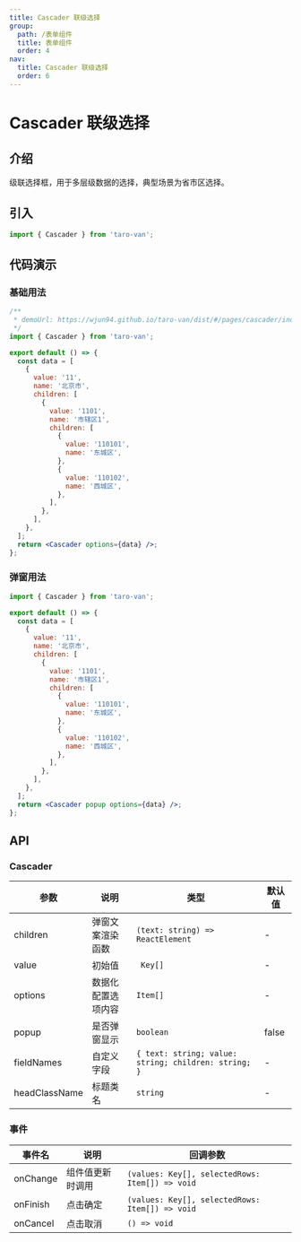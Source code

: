 ```yaml
---
title: Cascader 联级选择
group:
  path: /表单组件
  title: 表单组件
  order: 4
nav:
  title: Cascader 联级选择
  order: 6
---
```


# Cascader 联级选择

## 介绍

级联选择框，用于多层级数据的选择，典型场景为省市区选择。

## 引入

```jsx | pure
import { Cascader } from 'taro-van';
```

## 代码演示

### 基础用法

```jsx | iframe
/**
 * demoUrl: https://wjun94.github.io/taro-van/dist/#/pages/cascader/index
 */
import { Cascader } from 'taro-van';

export default () => {
  const data = [
    {
      value: '11',
      name: '北京市',
      children: [
        {
          value: '1101',
          name: '市辖区1',
          children: [
            {
              value: '110101',
              name: '东城区',
            },
            {
              value: '110102',
              name: '西城区',
            },
          ],
        },
      ],
    },
  ];
  return <Cascader options={data} />;
};
```

### 弹窗用法

```jsx | iframe
import { Cascader } from 'taro-van';

export default () => {
  const data = [
    {
      value: '11',
      name: '北京市',
      children: [
        {
          value: '1101',
          name: '市辖区1',
          children: [
            {
              value: '110101',
              name: '东城区',
            },
            {
              value: '110102',
              name: '西城区',
            },
          ],
        },
      ],
    },
  ];
  return <Cascader popup options={data} />;
};
```

## API

### Cascader

| 参数          | 说明               | 类型                                                 | 默认值 |
| ------------- | ------------------ | ---------------------------------------------------- | ------ |
| children      | 弹窗文案渲染函数   | `(text: string) => ReactElement`                     | -      |
| value         | 初始值             | ` Key[]`                                             | -      |
| options       | 数据化配置选项内容 | `Item[]`                                             | -      |
| popup         | 是否弹窗显示       | `boolean`                                            | false  |
| fieldNames    | 自定义字段         | `{ text: string; value: string; children: string; }` | -      |
| headClassName | 标题类名           | `string`                                             | -      |

### 事件

| 事件名   | 说明             | 回调参数                                        |
| -------- | ---------------- | ----------------------------------------------- |
| onChange | 组件值更新时调用 | `(values: Key[], selectedRows: Item[]) => void` |
| onFinish | 点击确定         | `(values: Key[], selectedRows: Item[]) => void` |
| onCancel | 点击取消         | `() => void`                                    |
